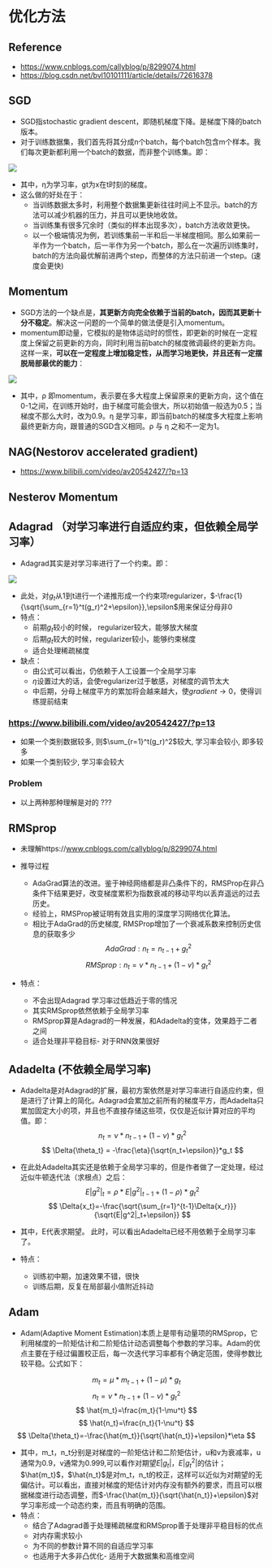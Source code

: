 # 优化方法
## Reference
+ https://www.cnblogs.com/callyblog/p/8299074.html
+ https://blog.csdn.net/bvl10101111/article/details/72616378

## SGD
+ SGD指stochastic gradient descent，即随机梯度下降。是梯度下降的batch版本。
+ 对于训练数据集，我们首先将其分成n个batch，每个batch包含m个样本。我们每次更新都利用一个batch的数据，而非整个训练集。即：

![](https://images2017.cnblogs.com/blog/1218582/201801/1218582-20180116222037021-1729097658.jpg)

+ 其中，η为学习率，gt为x在t时刻的梯度。 
+ 这么做的好处在于：
	+ 当训练数据太多时，利用整个数据集更新往往时间上不显示。batch的方法可以减少机器的压力，并且可以更快地收敛。
	+ 当训练集有很多冗余时（类似的样本出现多次），batch方法收敛更快。
	+ 以一个极端情况为例，若训练集前一半和后一半梯度相同。那么如果前一半作为一个batch，后一半作为另一个batch，那么在一次遍历训练集时，batch的方法向最优解前进两个step，而整体的方法只前进一个step。(速度会更快)

## Momentum
+ SGD方法的一个缺点是，**其更新方向完全依赖于当前的batch，因而其更新十分不稳定**。解决这一问题的一个简单的做法便是引入momentum。
+ momentum即动量，它模拟的是物体运动时的惯性，即更新的时候在一定程度上保留之前更新的方向，同时利用当前batch的梯度微调最终的更新方向。这样一来，**可以在一定程度上增加稳定性，从而学习地更快，并且还有一定摆脱局部最优的能力**：

![](https://images2017.cnblogs.com/blog/1218582/201801/1218582-20180116222155974-1758841902.jpg)

+ 其中，ρ 即momentum，表示要在多大程度上保留原来的更新方向，这个值在0-1之间，在训练开始时，由于梯度可能会很大，所以初始值一般选为0.5；当梯度不那么大时，改为0.9。η 是学习率，即当前batch的梯度多大程度上影响最终更新方向，跟普通的SGD含义相同。ρ 与 η 之和不一定为1。

## NAG(Nestorov accelerated gradient)
+ https://www.bilibili.com/video/av20542427/?p=13

## Nesterov Momentum

## Adagrad （对学习率进行自适应约束，但依赖全局学习率）
+ Adagrad其实是对学习率进行了一个约束。即：

![](https://images2017.cnblogs.com/blog/1218582/201801/1218582-20180116222331021-786003572.jpg)

+ 此处，对$g_t$从1到t进行一个递推形成一个约束项regularizer，$-\frac{1}{\sqrt{\sum_{r=1}^t(g_r)^2+\epsilon}},\epsilon$用来保证分母非0
+ 特点：
	+ 前期$g_t$较小的时候， regularizer较大，能够放大梯度
	+ 后期$g_t$较大的时候，regularizer较小，能够约束梯度
	+ 适合处理稀疏梯度
+ 缺点：
	+ 由公式可以看出，仍依赖于人工设置一个全局学习率 
	+ $\eta$设置过大的话，会使regularizer过于敏感，对梯度的调节太大
	+ 中后期，分母上梯度平方的累加将会越来越大，使$gradient\to0$，使得训练提前结束

### https://www.bilibili.com/video/av20542427/?p=13
+  如果一个类别数据较多, 则$\sum_{r=1}^t(g_r)^2$较大, 学习率会较小, 即多较多
+  如果一个类别较少, 学习率会较大

### Problem
+ 以上两种那种理解是对的 ???

## RMSprop 
+ 未理解https://www.cnblogs.com/callyblog/p/8299074.html
+ 推导过程
	+ AdaGrad算法的改进。鉴于神经网络都是非凸条件下的，RMSProp在非凸条件下结果更好，改变梯度累积为指数衰减的移动平均以丢弃遥远的过去历史。
	+ 经验上，RMSProp被证明有效且实用的深度学习网络优化算法。
	+ 相比于AdaGrad的历史梯度, RMSProp增加了一个衰减系数来控制历史信息的获取多少
	$$
        AdaGrad : n_t = n_{t-1} + {g_t}^2
        $$
	$$
        RMSprop : n_t = v*n_{t-1} + (1-v)* {g_t}^2
        $$
        
+ 特点：
	+ 不会出现Adagrad 学习率过低趋近于零的情况
	+ 其实RMSprop依然依赖于全局学习率 
	+ RMSprop算是Adagrad的一种发展，和Adadelta的变体，效果趋于二者之间
	+ 适合处理非平稳目标- 对于RNN效果很好

## Adadelta (不依赖全局学习率)
+ Adadelta是对Adagrad的扩展，最初方案依然是对学习率进行自适应约束，但是进行了计算上的简化。Adagrad会累加之前所有的梯度平方，而Adadelta只累加固定大小的项，并且也不直接存储这些项，仅仅是近似计算对应的平均值。即：
$$
n_t=\nu*n_{t-1}+(1-\nu)*g_t^2
$$
$$
\Delta{\theta_t} = -\frac{\eta}{\sqrt{n_t+\epsilon}}*g_t
$$
+ 在此处Adadelta其实还是依赖于全局学习率的，但是作者做了一定处理，经过近似牛顿迭代法（求根点）之后：
$$
E|g^2|_t=\rho*E|g^2|_{t-1}+(1-\rho)*g_t^2
$$
$$
\Delta{x_t}=-\frac{\sqrt{\sum_{r=1}^{t-1}\Delta{x_r}}}{\sqrt{E|g^2|_t+\epsilon}}
$$
 
+ 其中，E代表求期望。 此时，可以看出Adadelta已经不用依赖于全局学习率了。 
+ 特点：
	+ 训练初中期，加速效果不错，很快 
	+ 训练后期，反复在局部最小值附近抖动

## Adam 
+ Adam(Adaptive Moment Estimation)本质上是带有动量项的RMSprop，它利用梯度的一阶矩估计和二阶矩估计动态调整每个参数的学习率。Adam的优点主要在于经过偏置校正后，每一次迭代学习率都有个确定范围，使得参数比较平稳。公式如下：

$$
m_t=\mu*m_{t-1}+(1-\mu)*g_t
$$
$$
n_t=\nu*n_{t-1}+(1-\nu)*g_t^2
$$
$$
\hat{m_t}=\frac{m_t}{1-\mu^t}
$$
$$
\hat{n_t}=\frac{n_t}{1-\nu^t}
$$
$$
\Delta{\theta_t}=-\frac{\hat{m_t}}{\sqrt{\hat{n_t}}+\epsilon}*\eta
 $$

+ 其中，m_t，n_t分别是对梯度的一阶矩估计和二阶矩估计，u和v为衰减率，u通常为0.9，v通常为0.999,可以看作对期望$E|g_t|$，$E|g_t^2|$的估计；$\hat{m_t}$，$\hat{n_t}$是对m_t，n_t的校正，这样可以近似为对期望的无偏估计。可以看出，直接对梯度的矩估计对内存没有额外的要求，而且可以根据梯度进行动态调整，而$-\frac{\hat{m_t}}{\sqrt{\hat{n_t}}+\epsilon}$对学习率形成一个动态约束，而且有明确的范围。
+ 特点：
	+ 结合了Adagrad善于处理稀疏梯度和RMSprop善于处理非平稳目标的优点 
	+ 对内存需求较小 
	+ 为不同的参数计算不同的自适应学习率 
	+ 也适用于大多非凸优化- 适用于大数据集和高维空间
